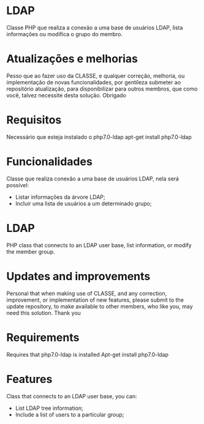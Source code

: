 # LDAP
Classe PHP que realiza a conexão a uma base de usuários LDAP, lista informações ou modifica o grupo do membro.



# Atualizações e melhorias
Pesso que ao fazer uso da CLASSE, e qualquer correção, melhoria, ou implementação de novas funcionalidades, por gentileza submeter ao repositório atualização, para disponibilizar para outros membros, que como você, talvez necessite desta solução.
Obrigado



# Requisitos
Necessário que esteja instalado o php7.0-ldap
apt-get install php7.0-ldap


# Funcionalidades
Classe que realiza conexão a uma base de usuários LDAP, nela será possível:
- Listar informações da árvore LDAP;
- Incluir uma lista de usuários a um determinado grupo;










# LDAP
PHP class that connects to an LDAP user base, list information, or modify the member group.



# Updates and improvements
Personal that when making use of CLASSE, and any correction, improvement, or implementation of new features, please submit to the update repository, to make available to other members, who like you, may need this solution.
Thank you



# Requirements
Requires that php7.0-ldap is installed
Apt-get install php7.0-ldap


# Features
Class that connects to an LDAP user base, you can:
- List LDAP tree information;
- Include a list of users to a particular group;

